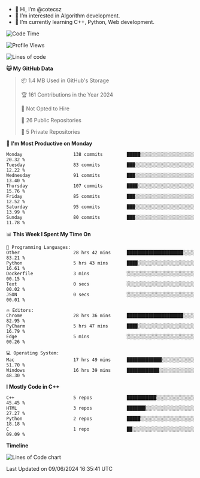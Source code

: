 - 👋 Hi, I’m @cotecsz
- 👀 I’m interested in Algorithm development.
- 🌱 I’m currently learning C++, Python, Web development.

<!---
cotecsz/cotecsz is a ✨ special ✨ repository because its `README.md` (this file) appears on your GitHub profile.
You can click the Preview link to take a look at your changes.
--->

<!--START_SECTION:waka-->
![Code Time](http://img.shields.io/badge/Code%20Time-1%2C158%20hrs%2059%20mins-blue)

![Profile Views](http://img.shields.io/badge/Profile%20Views-0-blue)

![Lines of code](https://img.shields.io/badge/From%20Hello%20World%20I%27ve%20Written-1.2%20million%20lines%20of%20code-blue)

**🐱 My GitHub Data** 

> 📦 1.4 MB Used in GitHub's Storage 
 > 
> 🏆 161 Contributions in the Year 2024
 > 
> 🚫 Not Opted to Hire
 > 
> 📜 26 Public Repositories 
 > 
> 🔑 5 Private Repositories 
 > 
📅 **I'm Most Productive on Monday** 

```text
Monday                   138 commits         █████░░░░░░░░░░░░░░░░░░░░   20.32 % 
Tuesday                  83 commits          ███░░░░░░░░░░░░░░░░░░░░░░   12.22 % 
Wednesday                91 commits          ███░░░░░░░░░░░░░░░░░░░░░░   13.40 % 
Thursday                 107 commits         ████░░░░░░░░░░░░░░░░░░░░░   15.76 % 
Friday                   85 commits          ███░░░░░░░░░░░░░░░░░░░░░░   12.52 % 
Saturday                 95 commits          ███░░░░░░░░░░░░░░░░░░░░░░   13.99 % 
Sunday                   80 commits          ███░░░░░░░░░░░░░░░░░░░░░░   11.78 % 
```


📊 **This Week I Spent My Time On** 

```text
💬 Programming Languages: 
Other                    28 hrs 42 mins      █████████████████████░░░░   83.21 % 
Python                   5 hrs 43 mins       ████░░░░░░░░░░░░░░░░░░░░░   16.61 % 
Dockerfile               3 mins              ░░░░░░░░░░░░░░░░░░░░░░░░░   00.15 % 
Text                     0 secs              ░░░░░░░░░░░░░░░░░░░░░░░░░   00.02 % 
JSON                     0 secs              ░░░░░░░░░░░░░░░░░░░░░░░░░   00.01 % 

🔥 Editors: 
Chrome                   28 hrs 36 mins      █████████████████████░░░░   82.95 % 
PyCharm                  5 hrs 47 mins       ████░░░░░░░░░░░░░░░░░░░░░   16.79 % 
Edge                     5 mins              ░░░░░░░░░░░░░░░░░░░░░░░░░   00.26 % 

💻 Operating System: 
Mac                      17 hrs 49 mins      █████████████░░░░░░░░░░░░   51.70 % 
Windows                  16 hrs 39 mins      ████████████░░░░░░░░░░░░░   48.30 % 
```

**I Mostly Code in C++** 

```text
C++                      5 repos             ███████████░░░░░░░░░░░░░░   45.45 % 
HTML                     3 repos             ███████░░░░░░░░░░░░░░░░░░   27.27 % 
Python                   2 repos             █████░░░░░░░░░░░░░░░░░░░░   18.18 % 
C                        1 repo              ██░░░░░░░░░░░░░░░░░░░░░░░   09.09 % 
```



**Timeline**

![Lines of Code chart](https://raw.githubusercontent.com/cotecsz/cotecsz/master/assets/bar_graph.png)


 Last Updated on 09/06/2024 16:35:41 UTC
<!--END_SECTION:waka-->
